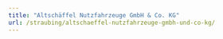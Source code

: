 ```yaml
---
title: "Altschäffel Nutzfahrzeuge GmbH & Co. KG"
url: /straubing/altschaeffel-nutzfahrzeuge-gmbh-und-co-kg/
---
```

